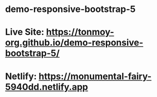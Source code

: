 # demo-responsive-bootstrap-5
# Live Site: https://tonmoy-org.github.io/demo-responsive-bootstrap-5/
# Netlify: https://monumental-fairy-5940dd.netlify.app
